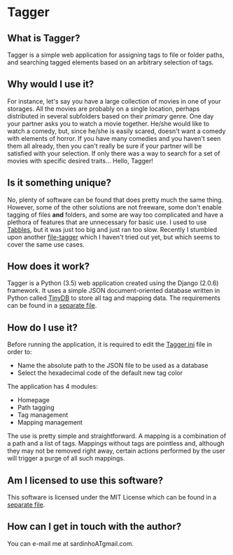 # Tagger

## What is Tagger?

Tagger is a simple web application for assigning tags to file or folder paths, and searching tagged elements based on an arbitrary selection of tags.

## Why would I use it?

For instance, let's say you have a large collection of movies in one of your storages. All the movies are probably on a single location, perhaps distributed in several subfolders based on their _primary_ genre. One day your partner asks you to watch a movie together. He/she would like to watch a comedy, but, since he/she is easily scared, doesn't want a comedy with elements of horror. If you have many comedies and you haven't seen them all already, then you can't really be sure if your partner will be satisfied with your selection. If only there was a way to search for a set of movies with specific desired traits... Hello, Tagger!

## Is it something unique?

No, plenty of software can be found that does pretty much the same thing. However, some of the other solutions are not freeware, some don't enable tagging of files **and** folders, and some are way too complicated and have a plethora of features that are unnecessary for basic use. I used to use [Tabbles](https://tabbles.net), but it was just too big and just ran too slow. Recently I stumbled upon another [file-tagger](https://sourceforge.net/projects/file-tagger/) which I haven't tried out yet, but which seems to cover the same use cases.

## How does it work?

Tagger is a Python (3.5) web application created using the Django (2.0.6) framework. It uses a simple JSON document-oriented database written in Python called [TinyDB](http://tinydb.readthedocs.io) to store all tag and mapping data. The requirements can be found in a [separate file](requirements.txt).

## How do I use it?

Before running the application, it is required to edit the [Tagger.ini](Tagger.ini) file in order to:
* Name the absolute path to the JSON file to be used as a database
* Select the hexadecimal code of the default new tag color

The application has 4 modules:
* Homepage
* Path tagging
* Tag management
* Mapping management

The use is pretty simple and straightforward. A mapping is a combination of a path and a list of tags. Mappings without tags are pointless and, although they may not be removed right away, certain actions performed by the user will trigger a purge of all such mappings.

## Am I licensed to use this software?

This software is licensed under the MIT License which can be found in a [separate file](LICENSE.md).

## How can I get in touch with the author?

You can e-mail me at sardinhoATgmail.com.
